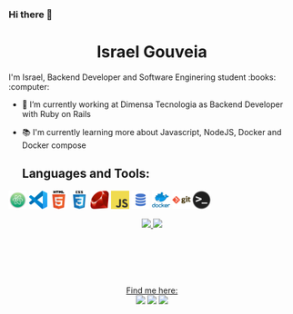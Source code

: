 ### Hi there 👋
<h1 align="center"><b>Israel Gouveia</b></h1
<b>I'm Israel, Backend Developer  and Software Enginering student :books: :computer:</b>



- 🔭 I’m currently working at Dimensa Tecnologia as Backend Developer with Ruby on Rails
- :books: I'm currently learning more about Javascript, NodeJS, Docker and Docker compose


  
  
  
  <h2><b>Languages and Tools:</b></h2> 
<p>
  <img src="https://raw.githubusercontent.com/github/explore/80688e429a7d4ef2fca1e82350fe8e3517d3494d/topics/atom/atom.png" width="32" height="32" alt="Computer Hope"/>
     <img src="https://raw.githubusercontent.com/github/explore/80688e429a7d4ef2fca1e82350fe8e3517d3494d/topics/visual-studio-code/visual-studio-code.png" width="32" height="32" alt="Computer Hope"/>
   <img src="https://raw.githubusercontent.com/github/explore/80688e429a7d4ef2fca1e82350fe8e3517d3494d/topics/html/html.png" width="32" height="32" alt="Computer Hope"/>
  <img src="https://raw.githubusercontent.com/github/explore/80688e429a7d4ef2fca1e82350fe8e3517d3494d/topics/css/css.png" width="32" height="32" alt="Computer Hope"/>
  <img src="https://raw.githubusercontent.com/github/explore/80688e429a7d4ef2fca1e82350fe8e3517d3494d/topics/ruby/ruby.png" width="32" height="32" alt="Computer Hope"/>
 <img src="https://raw.githubusercontent.com/github/explore/80688e429a7d4ef2fca1e82350fe8e3517d3494d/topics/javascript/javascript.png" width="32" height="32" alt="Computer Hope"/>
  <img src="https://raw.githubusercontent.com/github/explore/80688e429a7d4ef2fca1e82350fe8e3517d3494d/topics/sql/sql.png" width="32" height="32" alt="Computer Hope"/>
    <img src="https://raw.githubusercontent.com/github/explore/80688e429a7d4ef2fca1e82350fe8e3517d3494d/topics/docker/docker.png" width="32" height="32" alt="Computer Hope"/>
   <img src="https://raw.githubusercontent.com/github/explore/80688e429a7d4ef2fca1e82350fe8e3517d3494d/topics/git/git.png" width="32" height="32" alt="Computer Hope"/>
    <img src="https://raw.githubusercontent.com/github/explore/d92924b1d925bb134e308bd29c9de6c302ed3beb/topics/terminal/terminal.png" width="32" height="32" alt="Computer Hope"/>
 </p>
  
<div align="center">
  <a href="https://github.com/Israelgrs">
  <img height="180em" src="https://github-readme-stats-israelgrs.vercel.app/api?username=Israelgrs&layout=compact&langs_count=7&theme=dark"/>
  <img height="180em" src="https://github-readme-stats.vercel.app/api/top-langs/?username=Israelgrs&layout=compact&langs_count=7&theme=dark"/>
</div>
 <br/> <br/> <br/> <br/>  <br/>
<p align="center">
  Find me here: <br/>
  <a href="https://t.me/IsraeelGouveia"><img src="https://img.shields.io/badge/Telegram-2CA5E0?style=for-the-badge&logo=telegram&logoColor=white"/><a>
<a href="https://bit.ly/3xKMy8g"><img src="https://img.shields.io/badge/LinkedIn-0077B5?style=for-the-badge&logo=linkedin&logoColor=white"/><a>
<a href="https://bit.ly/2Svw1oN"><img src="https://img.shields.io/badge/WhatsApp-25D366?style=for-the-badge&logo=whatsapp&logoColor=white"/><a>
</p>
  
